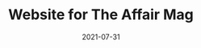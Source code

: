 ---
layout: project
title: "Website for The Affair Mag"
skills: ["HTML", "CSS", "JavaScript", "Jekyll"]
date: 2021-07-31
image: /images/websites/theaffairmag-desktop.png
link: "https://theaffairmag.github.io"
desc: "Static website for nonprofit magazine, with blog and search features."
---
